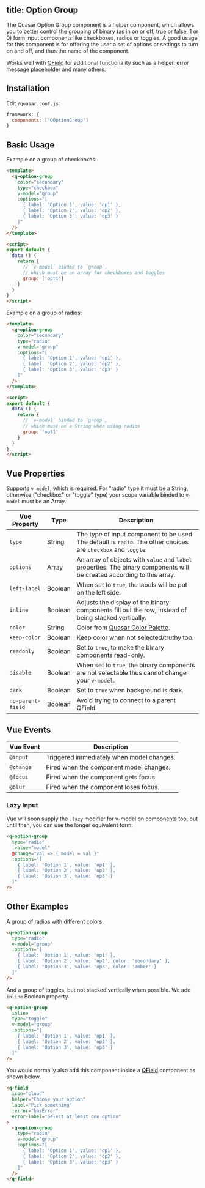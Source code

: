 title: Option Group
---
The Quasar Option Group component is a helper component, which allows you to better control the grouping of binary (as in on or off, true or false, 1 or 0) form input components like checkboxes, radios or toggles. A good usage for this component is for offering the user a set of options or settings to turn on and off, and thus the name of the component.
<input type="hidden" data-fullpage-demo="forms/option-group">

Works well with [QField](/components/field.html) for additional functionality such as a helper, error message placeholder and many others.

## Installation
Edit `/quasar.conf.js`:
```js
framework: {
  components: ['QOptionGroup']
}
```

## Basic Usage

Example on a group of checkboxes:

```html
<template>
  <q-option-group
    color="secondary"
    type="checkbox"
    v-model="group"
    :options="[
      { label: 'Option 1', value: 'op1' },
      { label: 'Option 2', value: 'op2' },
      { label: 'Option 3', value: 'op3' }
    ]"
  />
</template>

<script>
export default {
  data () {
    return {
      // `v-model` binded to `group`,
      // which must be an array for checkboxes and toggles
      group: ['opt1']
    }
  }
}
</script>
```

Example on a group of radios:

```html
<template>
  <q-option-group
    color="secondary"
    type="radio"
    v-model="group"
    :options="[
      { label: 'Option 1', value: 'op1' },
      { label: 'Option 2', value: 'op2' },
      { label: 'Option 3', value: 'op3' }
    ]"
  />
</template>

<script>
export default {
  data () {
    return {
      // `v-model` binded to `group`,
      // which must be a String when using radios
      group: 'opt1'
    }
  }
}
</script>
```

## Vue Properties
Supports `v-model`, which is required. For "radio" type it must be a String, otherwise ("checkbox" or "toggle" type) your scope variable binded to `v-model` must be an Array.

| Vue Property | Type | Description |
| --- | --- | --- |
| `type` | String | The type of input component to be used. The default is `radio`. The other choices are `checkbox` and `toggle`. |
| `options` | Array | An array of objects with `value` and `label` properties. The binary components will be created according to this array. |
| `left-label` | Boolean | When set to `true`, the labels will be put on the left side. |
| `inline` | Boolean | Adjusts the display of the binary components fill out the row, instead of being stacked vertically. |
| `color` | String | Color from [Quasar Color Palette](/components/color-palette.html). |
| `keep-color` | Boolean | Keep color when not selected/truthy too. |
| `readonly` | Boolean | Set to `true`, to make the binary components read-only. |
| `disable` | Boolean | When set to `true`, the binary components are not selectable thus cannot change your `v-model`. |
| `dark` | Boolean | Set to `true` when background is dark. |
| `no-parent-field` | Boolean | Avoid trying to connect to a parent QField. |

## Vue Events
| Vue Event | Description |
| --- | --- |
| `@input` | Triggered immediately when model changes. |
| `@change` | Fired when the component model changes. |
| `@focus` | Fired when the component gets focus. |
| `@blur` | Fired when the component loses focus. |

### Lazy Input
Vue will soon supply the `.lazy` modifier for v-model on components too, but until then, you can use the longer equivalent form:
```html
<q-option-group
  type="radio"
  :value="model"
  @change="val => { model = val }"
  :options="[
    { label: 'Option 1', value: 'op1' },
    { label: 'Option 2', value: 'op2' },
    { label: 'Option 3', value: 'op3' }
  ]"
/>
```

## Other Examples
A group of radios with different colors.
```html
<q-option-group
  type="radio"
  v-model="group"
  :options="[
    { label: 'Option 1', value: 'op1' },
    { label: 'Option 2', value: 'op2', color: 'secondary' },
    { label: 'Option 3', value: 'op3', color: 'amber' }
  ]"
/>
```

And a group of toggles, but not stacked vertically when possible. We add `inline` Boolean property.

```html
<q-option-group
  inline
  type="toggle"
  v-model="group"
  :options="[
    { label: 'Option 1', value: 'op1' },
    { label: 'Option 2', value: 'op2' },
    { label: 'Option 3', value: 'op3' }
  ]"
/>
```

You would normally also add this component inside a [QField](/components/field.html) component as shown below.

```html
<q-field
  icon="cloud"
  helper="Choose your option"
  label="Pick something"
  :error="hasError"
  error-label="Select at least one option"
>
  <q-option-group
    type="radio"
    v-model="group"
    :options="[
      { label: 'Option 1', value: 'op1' },
      { label: 'Option 2', value: 'op2' },
      { label: 'Option 3', value: 'op3' }
    ]"
  />
</q-field>
```
